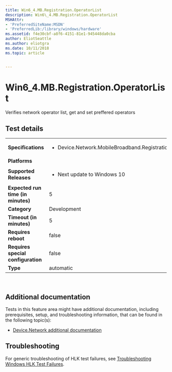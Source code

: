```yaml
---
title: Win6_4.MB.Registration.OperatorList
description: Win6\_4.MB.Registration.OperatorList
MSHAttr:
- 'PreferredSiteName:MSDN'
- 'PreferredLib:/library/windows/hardware'
ms.assetid: f4e30cbf-a8f6-4151-81e1-945448da0cba
author: EliotSeattle
ms.author: eliotgra
ms.date: 10/11/2018
ms.topic: article


---
```


# Win6_4.MB.Registration.OperatorList


Verifies network operator list, get and set preffered operators

## Test details
|||
|---|---|
| **Specifications**  | <ul><li>Device.Network.MobileBroadband.Registration.Discretional</li></ul> |  
| **Platforms**   | <ul></ul> |
| **Supported Releases** | <ul><li>Next update to Windows 10</li></ul> |
|**Expected run time (in minutes)**| 5 |
|**Category**| Development |
|**Timeout (in minutes)**| 5 |
|**Requires reboot**| false |
|**Requires special configuration**| false |
|**Type**| automatic |

 

## <span id="Additional_documentation"></span><span id="additional_documentation"></span><span id="ADDITIONAL_DOCUMENTATION"></span>Additional documentation


Tests in this feature area might have additional documentation, including prerequisites, setup, and troubleshooting information, that can be found in the following topic(s):

-   [Device.Network additional documentation](device-network-additional-documentation.md)

## <span id="Troubleshooting"></span><span id="troubleshooting"></span><span id="TROUBLESHOOTING"></span>Troubleshooting


For generic troubleshooting of HLK test failures, see [Troubleshooting Windows HLK Test Failures](..\user\troubleshooting-windows-hlk-test-failures.md).

 

 






